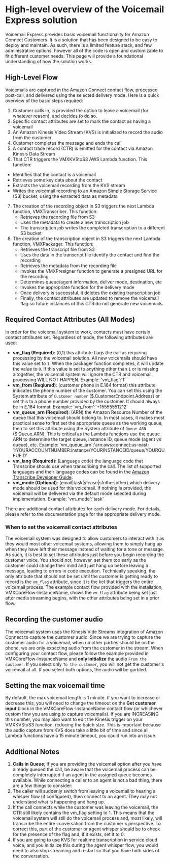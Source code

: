 # High-level overview of the Voicemail Express solution
Voicemail Express provides basic voicemail functionality for Amazon Connect Customers. It is a solution that has been designed to be easy to deploy and maintain. As such, there is a limited feature stack, and few administrative options, however all of the code is open and customizable to fit different customer needs. This page will provide a foundational understanding of how the solution works.

## High-Level Flow
Voicemails are captured in the Amazon Connect contact flow, processed post-call, and delivered using the selected delivery mode. Here is a quick overview of the basic steps required:
1.  Customer calls in, is provided the option to leave a voicemail (for whatever reason), and decides to do so.
2.  Specific contact attributes are set to mark the contact as having a voicemail
3.  An Amazon Kinesis Video Stream (KVS) is initialized to record the audio from the customer
4.  Customer completes the message and ends the call
5.  A contact trace record (CTR) is emitted for the contact via Amazon Kinesis Data Stream
6.  That CTR triggers the VMXKVStoS3 AWS Lambda function. This function:
   -  Identifies that the contact is a voicemail
   -  Retrieves some key data about the contact
   -  Extracts the voicemail recording from the KVS stream
   -  Writes the voicemail recording to an Amazon Simple Storage Service (S3) bucket, using the extracted data as metadata
7. The creation of the recording object in S3 triggers the next Lambda function, VMXTranscriber. This function:
    -  Retrieves the recording file from S3
    -  Uses the metadata to create a new transcription job
    -  The transcription job writes the completed transcription to a different S3 bucket
8.  The creation of the transcription object in S3 triggers the next Lambda function, VMXPackager. This function:
    -  Retrieves the transcript file from S3
    -  Uses the data in the transcript file identify the contact and find the recording
    -  Retrieves the metadata from the recording file
    -  Invokes the VMXPresigner function to generate a presigned URL for the recording
    -  Determines queue/agent information, deliver mode, destination, etc
    -  Invokes the appropriate function for the delivery mode
    -  Once delivery is successful, it deletes the existing transcription job
    - Finally, the contact attributes are updated to remove the voicemail flag so future instances of this CTR do not generate new voicemails.

## Required Contact Attributes (All Modes)
In order for the voicemail system to work, contacts must have certain contact attributes set. Regardless of mode, the following attributes are used:
- **vm_flag (Required)**: (0,1) this attribute flags the call as requiring processing by the voicemail solution. All new voicemails should have this value set to `1`. When the packager function completes, it will update the value to `0`. If this value is set to anything other than `1` or is missing altogether, the voicemail system will ignore the CTR and voicemail processing WILL NOT HAPPEN. Example: 'vm_flag':'1'
- **vm_from (Reqiured)**: (customer phone in E.164 format) this attribute indicates the phone number of the customer. You can set this using the System attribute of `Customer number` ($.CustomerEndpoint.Address) or set this to a phone number provided by the customer. It should always be in E.164 format. Example: 'vm_from':'+15555551212'
- **vm_queue_arn (Required)**: (ARN) the Amazon Resource Number of the queue that this voicemail should belong to. In most cases, it makes most practical sense to first set the appropriate queue as the working queue, then to set this attribute using the System attribute of `Queue ARN` ($.Queue.ARN). This is critical as the Lambda functions use the queue ARN to determine the target queue, instance ID, queue mode (agent vs queue), etc. Example: 'vm_queue_arn':'arn:aws:connect:us-east-1:YOURACCOUNTNUMBER:instance/YOURINSTANCEID/queue/YOURQUEUEID'
- **vm_lang (Required)**: (Language code) the language code that Transcribe should use when transcribing the call. The list of supported languages and their language codes can be found in the [Amazon Transcribe Developer Guide](https://docs.aws.amazon.com/transcribe/latest/dg/supported-languages.html).
- **vm_mode (Optional)**: (email|task|sfcase|sfother|other) which delivery mode should be used for this voicemail. If nothing is provided, the voicemail will be delivered via the default mode selected during implementation. Example: 'vm_mode':'task'

There are additional contact attributes for each delivery mode. For details, please refer to the documentation page for the appropriate delivery mode.

### When to set the voicemail contact attributes
The voicemail system was designed to allow customers to interact with it as they would most other voicemail systems, allowing them to simply hang up when they have left their message instead of waiting for a tone or message. As such, it is best to set these attributes just before you begin recording the customer voice. You should not, however, set them too early as the customer could change their mind and just hang up before leaving a message, leading to errors in code execution. Technically speaking, the only attribute that should not be set until the customer is getting ready to record is the `vm_flag` attribute, since it is the ket that triggers the entire voicemail process. The example contact flow provided with the installation, VMXCoreFlow-InstanceName, shows the `vm_flag` attribute being set just after media streaming begins, with the other attributes being set in a prior flow.

## Recording the customer audio
The voicemail system uses the Kinesis Vide Streams integration of Amazon Connect to capture the customer audio. Since we are trying to capture the customer audio for a voicemail, when no other parties should be on the phone, we are only expecting audio from the customer in the stream. When configuring your contact flow, please follow the example provided in VMXCoreFlow-InstanceName and **only initialize** the audio `From the customer`. If you select only `To the customer`, you will not get the customer's voicemail at all. If you select both options, the audio will be garbled.

## Setting the max voicemail time
By default, the max voicemail length is 1 minute. If you want to increase or decrease this, you will need to change the timeout on the **Get customer input** block in the VMXCoreFlow-InstanceName contact flow (or whichever custom flow you are using to capture voicemails). If you are INCREASING this number, you may also want to edit the Kinesis trigger on your VMXKVStoS3 function, reducing the batch size. This is important because the audio capture from KVS does take a little bit of time and since all Lambda functions have a 15 minute timeout, you could run into an issue.

## Additional Notes
1.  **Calls in Queue**; If you are providing the voicemail option after you have already queued the call, be aware that the voicemail process can be completely interrupted if an agent in the assigned queue becomes available. While connecting a caller to an agent is not a bad thing, there are a few things to consider:
  1.  The caller will suddenly switch from leaving a voicemail to hearing a whisper flow (if configured), then connect to an agent. They may not understand what is happening and hang up.
  2.  If the call connects while the customer was leaving the voicemail, the CTR still likely contains the vm_flag setting to 1. This means that the voicemail system will still do the voicemail process and, most likely, will transcribe the entire conversation from the customer's perspective. To correct this,  part of the customer or agent whisper should be to check for the presence of the flag and, if it exists, set it to 0.
  3.  If you are going to use KVS for realtime transcription in service cloud voice, and you initialize this during the agent whisper flow, you would need to also stop streaming and restart so that you have both sides of the conversation.
